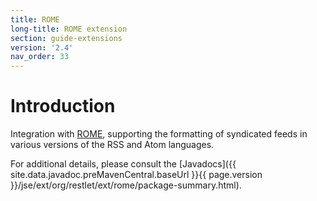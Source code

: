 ```yaml
---
title: ROME
long-title: ROME extension
section: guide-extensions
version: '2.4'
nav_order: 33
---
```

# Introduction

Integration with
[ROME](https://rometools.jira.com),
supporting the formatting of syndicated feeds in various versions of the
RSS and Atom languages.

For additional details, please consult the
[Javadocs]({{ site.data.javadoc.preMavenCentral.baseUrl }}{{ page.version }}/jse/ext/org/restlet/ext/rome/package-summary.html).
